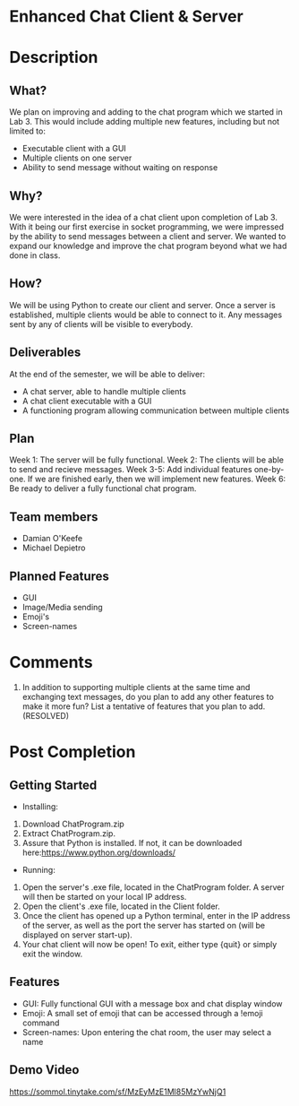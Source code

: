 # Enhanced Chat Client & Server
# Description
## What?
We plan on improving and adding to the chat program which we started in Lab 3. This would include adding multiple new features, including but not limited to: 
- Executable client with a GUI 
- Multiple clients on one server
- Ability to send message without waiting on response 
## Why?
We were interested in the idea of a chat client upon completion of Lab 3. With it being our first exercise in socket programming, we were impressed by the ability to send messages between a client and server. We wanted to expand our knowledge and improve the chat program beyond what we had done in class.
## How?
We will be using Python to create our client and server. Once a server is established, multiple clients would be able to connect to it. Any messages sent by any of clients will be visible to everybody.
## Deliverables
At the end of the semester, we will be able to deliver: 
- A chat server, able to handle multiple clients 
- A chat client executable with a GUI
- A functioning program allowing communication between multiple clients 
## Plan
Week 1: The server will be fully functional. 
Week 2: The clients will be able to send and recieve messages. 
Week 3-5: Add individual features one-by-one. If we are finished early, then we will implement new features. 
Week 6: Be ready to deliver a fully functional chat program.
## Team members
- Damian O'Keefe 
- Michael Depietro 
## Planned Features
- GUI
- Image/Media sending
- Emoji's
- Screen-names
# Comments
1. In addition to supporting multiple clients at the same time and exchanging text messages, do you plan to add any other features to make it more fun? List a tentative of features that you plan to add. (RESOLVED)

# Post Completion
## Getting Started
- Installing:
1. Download ChatProgram.zip
2. Extract ChatProgram.zip.
3. Assure that Python is installed. If not, it can be downloaded here:https://www.python.org/downloads/
- Running:
1. Open the server's .exe file, located in the ChatProgram folder. A server will then be started on your local IP address.
2. Open the client's .exe file, located in the Client folder.
3. Once the client has opened up a Python terminal, enter in the IP address of the server, as well as the port the server has started on (will be displayed on server start-up).
4. Your chat client will now be open! To exit, either type {quit} or simply exit the window.
## Features
- GUI: Fully functional GUI with a message box and chat display window
- Emoji: A small set of emoji that can be accessed through a !emoji command
- Screen-names: Upon entering the chat room, the user may select a name
## Demo Video
https://sommol.tinytake.com/sf/MzEyMzE1Ml85MzYwNjQ1
